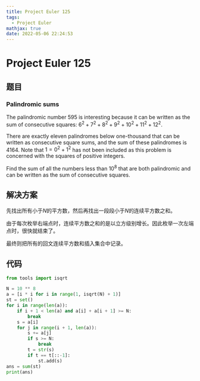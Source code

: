 ```yaml
---
title: Project Euler 125
tags:
  - Project Euler
mathjax: true
date: 2022-05-06 22:24:53
---
```


<escape><!-- more --></escape>

# Project Euler 125

## 题目

### Palindromic sums

The palindromic number $595$ is interesting because it can be written as the sum of consecutive squares: $6^2 + 7^2 + 8^2 + 9^2 + 10^2 + 11^2 + 12^2$.

There are exactly eleven palindromes below one-thousand that can be written as consecutive square sums, and the sum of these palindromes is $4164$. Note that $1 = 0^2 + 1^2$ has not been included as this problem is concerned with the squares of positive integers.

Find the sum of all the numbers less than $10^8$ that are both palindromic and can be written as the sum of consecutive squares.

## 解决方案

先找出所有小于$N$的平方数，然后再找出一段段小于$N$的连续平方数之和。

由于每次枚举右端点时，连续平方数之和的是以立方级别增长。因此枚举一次左端点时，很快就结束了。

最终则把所有的回文连续平方数和插入集合中记录。

## 代码

```py
from tools import isqrt

N = 10 ** 8
a = [i * i for i in range(1, isqrt(N) + 1)]
st = set()
for i in range(len(a)):
    if i + 1 < len(a) and a[i] + a[i + 1] >= N:
        break
    s = a[i]
    for j in range(i + 1, len(a)):
        s += a[j]
        if s >= N:
            break
        t = str(s)
        if t == t[::-1]:
            st.add(s)
ans = sum(st)
print(ans)
```
